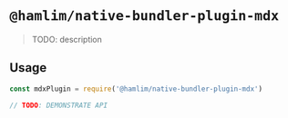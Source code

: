 # `@hamlim/native-bundler-plugin-mdx`

> TODO: description

## Usage

```js
const mdxPlugin = require('@hamlim/native-bundler-plugin-mdx')

// TODO: DEMONSTRATE API
```
